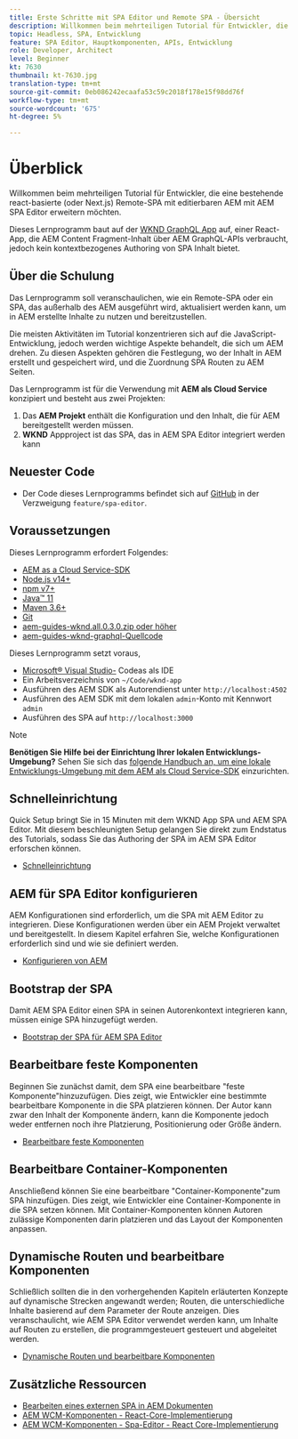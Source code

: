 ```yaml
---
title: Erste Schritte mit SPA Editor und Remote SPA - Übersicht
description: Willkommen beim mehrteiligen Tutorial für Entwickler, die eine bestehende Remote-SPA mit editierbaren AEM mit AEM SPA Editor erweitern möchten.
topic: Headless, SPA, Entwicklung
feature: SPA Editor, Hauptkomponenten, APIs, Entwicklung
role: Developer, Architect
level: Beginner
kt: 7630
thumbnail: kt-7630.jpg
translation-type: tm+mt
source-git-commit: 0eb086242ecaafa53c59c2018f178e15f98dd76f
workflow-type: tm+mt
source-wordcount: '675'
ht-degree: 5%

---
```



# Überblick

Willkommen beim mehrteiligen Tutorial für Entwickler, die eine bestehende react-basierte (oder Next.js) Remote-SPA mit editierbaren AEM mit AEM SPA Editor erweitern möchten.

Dieses Lernprogramm baut auf der [WKND GraphQL App](https://experienceleague.adobe.com/docs/experience-manager-learn/getting-started-with-aem-headless/graphql/overview.html?lang=de) auf, einer React-App, die AEM Content Fragment-Inhalt über AEM GraphQL-APIs verbraucht, jedoch kein kontextbezogenes Authoring von SPA Inhalt bietet.

## Über die Schulung

Das Lernprogramm soll veranschaulichen, wie ein Remote-SPA oder ein SPA, das außerhalb des AEM ausgeführt wird, aktualisiert werden kann, um in AEM erstellte Inhalte zu nutzen und bereitzustellen.

Die meisten Aktivitäten im Tutorial konzentrieren sich auf die JavaScript-Entwicklung, jedoch werden wichtige Aspekte behandelt, die sich um AEM drehen. Zu diesen Aspekten gehören die Festlegung, wo der Inhalt in AEM erstellt und gespeichert wird, und die Zuordnung SPA Routen zu AEM Seiten.

Das Lernprogramm ist für die Verwendung mit **AEM als Cloud Service** konzipiert und besteht aus zwei Projekten:

1. Das __AEM Projekt__ enthält die Konfiguration und den Inhalt, die für AEM bereitgestellt werden müssen.
1. __WKND__ Appproject ist das SPA, das in AEM SPA Editor integriert werden kann

## Neuester Code

+ Der Code dieses Lernprogramms befindet sich auf [GitHub](https://github.com/adobe/aem-guides-wknd-graphq) in der Verzweigung `feature/spa-editor`.

## Voraussetzungen

Dieses Lernprogramm erfordert Folgendes:

+ [AEM as a Cloud Service-SDK](https://experienceleague.adobe.com/docs/experience-manager-learn/cloud-service/local-development-environment-set-up/aem-runtime.html?lang=en)
+ [Node.js v14+](https://nodejs.org/en/)
+ [npm v7+](https://www.npmjs.com/)
+ [Java™ 11](https://downloads.experiencecloud.adobe.com/content/software-distribution/en/general.html)
+ [Maven 3.6+](https://maven.apache.org/)
+ [Git](https://git-scm.com/downloads)
+ [aem-guides-wknd.all.0.3.0.zip oder höher](https://github.com/adobe/aem-guides-wknd/releases)
+ [aem-guides-wknd-graphql-Quellcode](https://github.com/adobe/aem-guides-wknd-graphql)

Dieses Lernprogramm setzt voraus,

+ [Microsoft® Visual Studio-](https://visualstudio.microsoft.com/) Codeas als IDE
+ Ein Arbeitsverzeichnis von `~/Code/wknd-app`
+ Ausführen des AEM SDK als Autorendienst unter `http://localhost:4502`
+ Ausführen des AEM SDK mit dem lokalen `admin`-Konto mit Kennwort `admin`
+ Ausführen des SPA auf `http://localhost:3000`

>[!NOTE]
>
> **Benötigen Sie Hilfe bei der Einrichtung Ihrer lokalen Entwicklungs-Umgebung?** Sehen Sie sich das  [folgende Handbuch an, um eine lokale Entwicklungs-Umgebung mit dem AEM als Cloud Service-SDK](https://experienceleague.adobe.com/docs/experience-manager-learn/cloud-service/local-development-environment-set-up/overview.html) einzurichten.


## Schnelleinrichtung

Quick Setup bringt Sie in 15 Minuten mit dem WKND App SPA und AEM SPA Editor. Mit diesem beschleunigten Setup gelangen Sie direkt zum Endstatus des Tutorials, sodass Sie das Authoring der SPA im AEM SPA Editor erforschen können.

+ [Schnelleinrichtung](./quick-setup.md)

## AEM für SPA Editor konfigurieren

AEM Konfigurationen sind erforderlich, um die SPA mit AEM Editor zu integrieren. Diese Konfigurationen werden über ein AEM Projekt verwaltet und bereitgestellt. In diesem Kapitel erfahren Sie, welche Konfigurationen erforderlich sind und wie sie definiert werden.

+ [Konfigurieren von AEM](./aem-configure.md)

## Bootstrap der SPA

Damit AEM SPA Editor einen SPA in seinen Autorenkontext integrieren kann, müssen einige SPA hinzugefügt werden.

+ [Bootstrap der SPA für AEM SPA Editor](./spa-bootstrap.md)

## Bearbeitbare feste Komponenten

Beginnen Sie zunächst damit, dem SPA eine bearbeitbare &quot;feste Komponente&quot;hinzuzufügen. Dies zeigt, wie Entwickler eine bestimmte bearbeitbare Komponente in die SPA platzieren können. Der Autor kann zwar den Inhalt der Komponente ändern, kann die Komponente jedoch weder entfernen noch ihre Platzierung, Positionierung oder Größe ändern.

+ [Bearbeitbare feste Komponenten](./spa-fixed-component.md)

## Bearbeitbare Container-Komponenten

Anschließend können Sie eine bearbeitbare &quot;Container-Komponente&quot;zum SPA hinzufügen. Dies zeigt, wie Entwickler eine Container-Komponente in die SPA setzen können. Mit Container-Komponenten können Autoren zulässige Komponenten darin platzieren und das Layout der Komponenten anpassen.

## Dynamische Routen und bearbeitbare Komponenten

Schließlich sollten die in den vorhergehenden Kapiteln erläuterten Konzepte auf dynamische Strecken angewandt werden; Routen, die unterschiedliche Inhalte basierend auf dem Parameter der Route anzeigen. Dies veranschaulicht, wie AEM SPA Editor verwendet werden kann, um Inhalte auf Routen zu erstellen, die programmgesteuert gesteuert und abgeleitet werden.

+ [Dynamische Routen und bearbeitbare Komponenten](./spa-dynamic-routes.md)

## Zusätzliche Ressourcen

+ [Bearbeiten eines externen SPA in AEM Dokumenten](https://experienceleague.adobe.com/docs/experience-manager-cloud-service/implementing/developing/hybrid/editing-external-spa.html)
+ [AEM WCM-Komponenten - React-Core-Implementierung](https://www.npmjs.com/package/@adobe/aem-core-components-react-base)
+ [AEM WCM-Komponenten - Spa-Editor - React Core-Implementierung](https://www.npmjs.com/package/@adobe/aem-core-components-react-spa)
